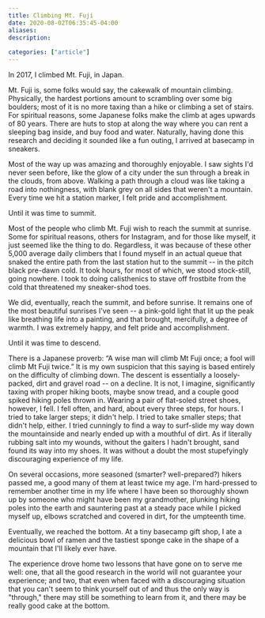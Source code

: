 ```yaml
---
title: Climbing Mt. Fuji
date: 2020-08-02T06:35:45-04:00
aliases:
description:
 
categories: ["article"]
---
```


In 2017, I climbed Mt. Fuji, in Japan.

Mt. Fuji is, some folks would say, the cakewalk of mountain climbing. Physically, the hardest portions amount to scrambling over some big boulders; most of it is no more taxing than a hike or climbing a set of stairs. For spiritual reasons, some Japanese folks make the climb at ages upwards of 80 years. There are huts to stop at along the way where you can rent a sleeping bag inside, and buy food and water. Naturally, having done this research and deciding it sounded like a fun outing, I arrived at basecamp in sneakers.

Most of the way up was amazing and thoroughly enjoyable. I saw sights I'd never seen before, like the glow of a city under the sun through a break in the clouds, from above. Walking a path through a cloud was like taking a road into nothingness, with blank grey on all sides that weren't a mountain. Every time we hit a station marker, I felt pride and accomplishment.

Until it was time to summit.

Most of the people who climb Mt. Fuji wish to reach the summit at sunrise. Some for spiritual reasons, others for Instagram, and for those like myself, it just seemed like the thing to do. Regardless, it was because of these other 5,000 average daily climbers that I found myself in an actual queue that snaked the entire path from the last station hut to the summit -- in the pitch black pre-dawn cold. It took hours, for most of which, we stood stock-still, going nowhere. I took to doing calisthenics to stave off frostbite from the cold that threatened my sneaker-shod toes.

We did, eventually, reach the summit, and before sunrise. It remains one of the most beautiful sunrises I've seen -- a pink-gold light that lit up the peak like breathing life into a painting, and that brought, mercifully, a degree of warmth. I was extremely happy, and felt pride and accomplishment.

Until it was time to descend.

There is a Japanese proverb: “A wise man will climb Mt Fuji once; a fool will climb Mt Fuji twice.” It is my own suspicion that this saying is based entirely on the difficulty of climbing down. The descent is essentially a loosely-packed, dirt and gravel road -- on a decline. It is not, I imagine, significantly taxing with proper hiking boots, maybe snow tread, and a couple good spiked hiking poles thrown in. Wearing a pair of flat-soled street shoes, however, I fell. I fell often, and hard, about every three steps, for hours. I tried to take larger steps; it didn't help. I tried to take smaller steps; that didn't help, either. I tried cunningly to find a way to surf-slide my way down the mountainside and nearly ended up with a mouthful of dirt. As if literally rubbing salt into my wounds, without the gaiters I hadn't brought, sand found its way into my shoes. It was without a doubt the most stupefyingly discouraging experience of my life.

On several occasions, more seasoned (smarter? well-prepared?) hikers passed me, a good many of them at least twice my age. I'm hard-pressed to remember another time in my life where I have been so thoroughly shown up by someone who might have been my grandmother, plunking hiking poles into the earth and sauntering past at a steady pace while I picked myself up, elbows scratched and covered in dirt, for the umpteenth time.

Eventually, we reached the bottom. At a tiny basecamp gift shop, I ate a delicious bowl of ramen and the tastiest sponge cake in the shape of a mountain that I'll likely ever have.

The experience drove home two lessons that have gone on to serve me well: one, that all the good research in the world will not guarantee your experience; and two, that even when faced with a discouraging situation that you can't seem to think yourself out of and thus the only way is "through," there may still be something to learn from it, and there may be really good cake at the bottom.
